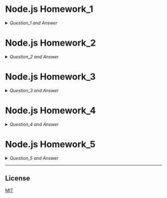 # Node.js Homework_1

<details close>
<summary><i>Question_1 and Answer</i></summary> </br>

Hepimizin Matematik derslerinden bildiği üzere Dairenin Alanı = π x r2 şeklinde hesaplanır. Node.JS Javascript çalışma ortamında yarıçap değerini konsoldan parametre olarak girerek alanı bulmaya çalışacağız.
Konsol çıktısı: Yarıçapı (Yarıçap) olan dairenin alanı: (Alan) şeklinde olmalıdır.

```javascript
const arguments = process.argv;
arguments[2]*=1;

function zone(r){
    pi = 3;
    return pi*(r**2)
}
zone = zone(arguments[2]);

console.log("Yarıçapı",arguments[2], "olan dairenin alanı :" , zone);

```

![](https://github.com/MehmetMaytahan/Kodluyoruz_NodeJs_Repo/blob/main/question_1.png)

</details>

# Node.js Homework_2

<details close>
<summary> <i>Question_2 and Answer</i> </summary> </br>

Blog oluşturmaya hazır mısınız? Konsol ekranında postlarımızı sıralayalım, sonrasında yeni bir post oluşturalım ve yeni post ile birlikte postlarımızı tekrar sıralayalım.

```js
const posts = [
  { title: "Post One", body: "This is post one" },
  { title: "Post Two", body: "This is post two" },
  { title: "Post Three", body: "This is post three" }
];

const listPosts = () => {
  posts.map(p => {
    console.log(p.title);
  });
};

const addPost = (newPost, callback) => {
  posts.push(newPost);
  callback();
};

addPost({ title: "Post Four", body: "This is post four" }, listPosts);


```

![](https://github.com/MehmetMaytahan/Kodluyoruz_NodeJs_Repo/blob/main/question_2.png)

</details>

# Node.js Homework_3

<details close>

  <summary><i>Question_3 and Answer</i></summary> </br>
  
  1. Daire alan : circleArea ve daire çevre : circleCircumference fonksiyonları içeren ve consola sonuçları
  yazdıran circle.js dosyası oluşturunuz.
  2. Module.exports yöntemi ile fonksiyonları oluştururken export ediniz.
  3. require ve object destructing kullanarak index.js dosyasında yarıçap (r) 5 olacak şekilde ekran çıktısını alınız.

  ```js
  // circle.js
  
  const circleArea = r => {
    return Math.PI *r* r;
  };

  const circleCircumference = r => {
    return 2 *Math.PI* r;
  };

  module.exports = {
    circleArea,
    circleCircumference
  };

  ```

  ```js
  // index.js
  
  const { circleArea, circleCircumference } = require("./circleModule/circle");

  console.log(`Circle area: ${circleArea(5)}`);
  console.log(`Circle Circumference: ${circleCircumference(5)}`);
  ```

  ![](https://github.com/MehmetMaytahan/Kodluyoruz_NodeJs_Repo/blob/main/question_3.png)


</details>

# Node.js Homework_4

<details close>
  <summary><i>Question_4 and Answer</i></summary> </br>

```js
import { readFile, writeFile, rm } from "fs";

const file = "employees.json";
const data = `{"name": "Employee 1 Name", "salary": 2000}`;
const updateData = `{"name": "Employee 2 Name", "salary": 5000}`;
const format = "utf-8";

// DOSYA YAZMA
const _writeFile = () => {
  writeFile(file, data, format, err => {
    if (err) throw err;
    console.log("Dosya yazma islemi basarili: ", JSON.parse(data));
  });
};

// DOSYA OKUMA
const _readFile = () => {
  readFile(file, format, (err, data) => {
    if (err) throw err;
    console.log("Dosya okuma islemi basarili: ", JSON.parse(data));
  });
};

// DOSYA GUNCELLEME
const _updateFile = () => {
  writeFile(file, updateData, format, err => {
    if (err) throw err;
    console.log("Dosya guncelleme islemi basarili: ", JSON.parse(updateData));
  });
};

// DOSYA SILME
const _deleteFile = () => {
  rm(file, { recursive: true }, err => {
    if (err) throw err;
    console.log("Dosya silme islemi basarili: ", "employees.json");
  });
};

const operations = [_writeFile, _readFile, _updateFile, _deleteFile];
operations.map(operation => operation());
```

![](https://github.com/MehmetMaytahan/Kodluyoruz_NodeJs_Repo/blob/main/question_4.png)

</details>

# Node.js Homework_5

<details close>
  <summary><i>Question_5 and Answer</i></summary> </br>

  Kendi bilgisayarımızda aşağıdaki özellikleri kullanarak sunucumuzu yazalım.

  1. createServer metodunu kullanacağız.
  2. index, hakkimda ve iletisim sayfaları oluşturalım.
  3. Sayfalara içerik olarak xxx sayfasına hoşgeldiniz şeklinde başlıkları yazdıralım.
  4. port numarası olarak 5000'i kullanalım.

```js
import http from "http";
const { createServer } = http;
const PORT = 3000;

const server = createServer((req, res) => {
  const url = req.url;

  switch (url) {
    case "/":
      {
        res.writeHead(200, { "Content-Type": "text/html" });
        res.write(`<h2>Ana Sayfaya Hosgeldiniz.!<h2>`);
      }
      break;
    case "/about":
      {
        res.writeHead(200, { "Content-Type": "text/html" });
        res.write(`<h2>Hakkimizda Sayfasina Hosgeldiniz.!<h2>`);
      }
      break;
    case "/contact":
      {
        res.writeHead(200, { "Content-Type": "text/html" });
        res.write(`<h2>Iletisim Sayfasina Hosgeldiniz.!<h2>`);
      }
      break;
    default: {
      res.writeHead(404, { "Content-Type": "text/html" });
      res.write(`<h2>404 Sayfa Bulunamadi.!<h2>`);
    }
  }
  res.end();
});

server.listen(PORT, () => {
  console.log(`Sunucu ${PORT} portunda baslatildi`);
});
```

</details>

***

## License

[MIT](https://choosealicense.com/licenses/mit/)
